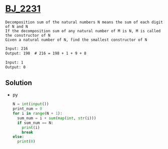 # [BJ_2231](https://acmicpc.net/problem/2231)

```en
Decomposition sum of the natural numbers N means the sum of each digit of N and N
If the decomposition sum of any natural number of M is N, M is called the constructor of N
Given a natural number of N, find the smallest constructor of N
```

```txt
Input: 216
Output: 198  # 216 = 198 + 1 + 9 + 8

Input: 1
Output: 0
```

## Solution

* py

  ```py
  N = int(input())
  print_num = 0
  for i in range(N + 1):
    sum_num = i + sum(map(int, str(i)))
    if sum_num == N:
      print(i)
      break
  else:
    print(0)
  ```
